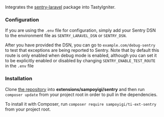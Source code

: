 Integrates the [sentry-laravel](https://github.com/getsentry/sentry-laravel) package into TastyIgniter.

### Configuration
If you are using the `.env` file for configuration, simply add your Sentry DSN to the environment file 
as `SENTRY_LARAVEL_DSN` or `SENTRY_DSN`.

After you have provided the DSN, you can go to `example.com/debug-sentry` to test that exceptions are being reported 
to Sentry. Note that by default this route is only enabled when debug mode is enabled, although you can set it to be
explicitly enabled or disabled by changing `SENTRY_ENABLE_TEST_ROUTE` in the `.env` file

### Installation

Clone [the repository](https://github.com/sampoyigi/ti-ext-sentry) into **extensions/sampoyigi/sentry** and 
then run `composer update` from your project root in order to pull in the dependencies.

To install it with Composer, run `composer require sampoyigi/ti-ext-sentry` from your project root.
